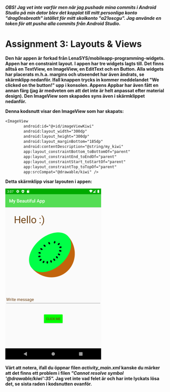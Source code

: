 <i>**OBS! Jag vet inte varför men när jag pushade mina commits i Android Studio på min dator blev det kopplat till mitt personliga konto "drag0nsbreath" istället för mitt skolkonto "a21oscgu". Jag använde en token för att pusha alla commits från Android Studio.**</i>

# Assignment 3: Layouts & Views

**Den här appen är forkad från LenaSYS/mobileapp-programming-widgets. Appen har en constraint layout. I appen har tre widgets lagts till. Det finns alltså en TextView, en ImageView, en EditText och en Button. Alla widgets har placerats m.h.a. margins och utseendet har även ändrats, se skärmklipp nedanför. Ifall knappen trycks in kommer meddelandet "We clicked on the button!" upp i konsolen. Appens Appbar har även fått en annan färg (jag är medveten om att det inte är helt anpassat efter material design). Den ImageView som skapades syns även i skärmklippet nedanför.**

**Denna kodsnutt visar den ImageView som har skapats:**

```
<ImageView
        android:id="@+id/imageViewKiwi"
        android:layout_width="300dp"
        android:layout_height="300dp"
        android:layout_marginBottom="185dp"
        android:contentDescription="@string/my_kiwi"
        app:layout_constraintBottom_toBottomOf="parent"
        app:layout_constraintEnd_toEndOf="parent"
        app:layout_constraintStart_toStartOf="parent"
        app:layout_constraintTop_toTopOf="parent"
        app:srcCompat="@drawable/kiwi" />
```

**Detta skärmklipp visar layouten i appen:**

<img src="/Screenshot_20220414_150751.png" width="60%">

**Värt att notera, ifall du öppnar filen **<i>activity_main.xml</i>** kanske du märker att det finns ett problem i filen **<cite>"Cannot resolve symbol '@drawable/kiwi':35".</cite>** Jag vet inte vad felet är och har inte lyckats lösa det, se sista raden i kodsnutten ovanför.**
